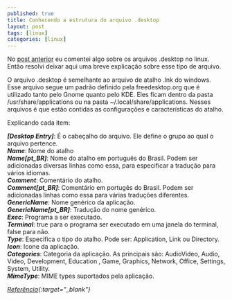 ```yaml
---
published: true
title: Conhecendo a estrutura do arquivo .desktop
layout: post
tags: [linux]
categories: [linux]
---
```

No [post anterior](/linux/2012/09/05/adicionando-aplicativos-ao-linux.html "Adicionando aplicativos ao Linux") eu comentei algo sobre os arquivos .desktop no linux. Então resolvi deixar aqui uma breve explicação sobre esse tipo de arquivo.

O arquivo .desktop é semelhante ao arquivo de atalho .lnk do windows. Esse arquivo segue um padrão definido pela freedesktop.org que é utilizado tanto pelo Gnome quanto pelo KDE. Eles ficam dentro da pasta /usr/share/applications ou na pasta ~/.local/share/applications. Nesses arquivos é que estão contidas as configurações e características do atalho.

Explicando cada item:

__*[Desktop Entry]*__: É o cabeçalho do arquivo. Ele define o grupo ao qual o arquivo pertence.  
__*Name*__: Nome do atalho  
__*Name[pt_BR]*__: Nome do atalho em português do Brasil. Podem ser adicionadas diversas linhas como essa, para especificar a tradução para vários idiomas.  
__*Comment*__: Comentário do atalho.  
__*Comment[pt_BR]*__: Comentário em portugês do Brasil. Podem ser adicionadas linhas como essa para várias traduções diferentes.  
__*GenericName*__: Nome genérico da aplicação.  
__*GenericName[pt_BR]*__: Tradução do nome genérico.  
__*Exec*__: Programa a ser executado.  
__*Terminal*__: true para o programa ser executado em uma janela do terminal, false para não.  
__*Type*__: Especifica o tipo do atalho. Pode ser: Application, Link ou Directory.  
__*Icon*__: Icone da aplicação.  
__*Categories*__: Categoria da aplicação. As principais são: AudioVideo, Audio, Video, Development, Education , Game, Graphics, Network, Office, Settings, System, Utility.  
__*MimeType*__: MIME types suportados pela aplicação.

*[Referência](http://www2.joinville.udesc.br/~colmeia/blog/?p=68){:target="_blank"}*
